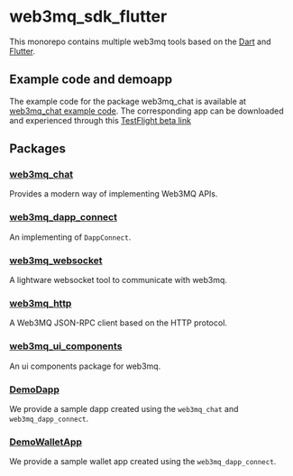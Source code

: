 # web3mq_sdk_flutter

This monorepo contains multiple web3mq tools based on the [Dart](<https://dart.dev/>) and [Flutter](https://flutter.dev/).

## Example code and demoapp

The example code for the package web3mq_chat is available at [web3mq_chat example code](https://github.com/Generative-Labs/web3mq_sdk_flutter/tree/main/packages/web3mq_chat/example). The corresponding app can be downloaded and experienced through this [TestFlight beta link](https://testflight.apple.com/join/Bb0dseGv)

## Packages

### [web3mq_chat](https://github.com/Generative-Labs/web3mq_sdk_flutter/tree/main/packages/web3mq_chat)

Provides a modern way of implementing Web3MQ APIs.

### [web3mq_dapp_connect](https://github.com/Generative-Labs/web3mq_sdk_flutter/tree/main/packages/web3mq_dapp_connect)

An implementing of `DappConnect`.

### [web3mq_websocket](https://github.com/Generative-Labs/web3mq_sdk_flutter/tree/main/packages/web3mq_websocket)

A lightware websocket tool to communicate with web3mq.

### [web3mq_http](https://github.com/Generative-Labs/web3mq_sdk_flutter/tree/main/packages/web3mq_http)

A Web3MQ JSON-RPC client based on the HTTP protocol.

### [web3mq_ui_components](https://github.com/Generative-Labs/web3mq_sdk_flutter/tree/main/packages/web3mq_ui_components)

An ui components package for web3mq.

### [DemoDapp](https://github.com/Generative-Labs/web3mq_sdk_flutter/tree/main/packages/web3mq_sdk_flutter_demo)

We provide a sample dapp created using the `web3mq_chat` and `web3mq_dapp_connect`.

### [DemoWalletApp](https://github.com/Generative-Labs/web3mq_sdk_flutter/tree/main/packages/web3mq_sdk_demoapp_wallet)

We provide a sample wallet app created using the `web3mq_dapp_connect`.

